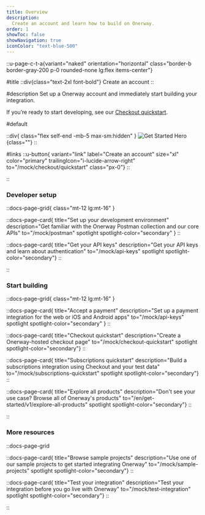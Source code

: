 ```yaml
---
title: Overview
description:
  Create an account and learn how to build on Onerway.
order: 1
showToc: false
showNavigation: true
iconColor: "text-blue-500"
---
```


::u-page-c-t-a{variant="naked" orientation="horizontal"
class="border-b border-gray-200 p-0 rounded-none lg:flex
items-center"}

#title ::div{class="text-2xl font-bold"} Create an account
::

#description Set up a Onerway account and immediately start
building your integration.

If you’re ready to start developing, see our
[Checkout quickstart](/mock/checkout/quickstart).

#default

::div{ class="flex self-end -mb-5 max-sm:hidden" }
![Get Started Hero](https://b.stripecdn.com/docs-statics-srv/assets/get-started-hero.df33114d2906584b94ad36e4e2588d16.png){class=""}
::

#links ::u-button{ variant="link" label="Create an account"
size="xl" color="primary"
trailingIcon="i-lucide-arrow-right"
to="/mock/checkout/quickstart" class="px-0"} ::

::

### Developer setup

::docs-page-grid{ class="mt-12 lg:mt-16" }

::docs-page-card{ title="Set up your development
environment" description="Get familiar with the Onerway
Postman collection and our core APIs" to="/mock/postman"
spotlight spotlight-color="secondary" } ::

::docs-page-card{ title="Get your API keys" description="Get
your API keys and learn about authentication"
to="/mock/api-keys" spotlight spotlight-color="secondary"}
::

::

### Start building

::docs-page-grid{ class="mt-12 lg:mt-16" }

::docs-page-card{ title="Accept a payment" description="Set
up a payment integration for the web or iOS and Android
apps" to="/mock/api-keys" spotlight
spotlight-color="secondary" } ::

::docs-page-card{ title="Checkout quickstart"
description="Create a Onerway-hosted checkout page"
to="/mock/checkout-quickstart" spotlight
spotlight-color="secondary"} ::

::docs-page-card{ title="Subscriptions quickstart"
description="Build a subscriptions integration using
Checkout and your test data"
to="/mock/subscriptions-quickstart" spotlight
spotlight-color="secondary"} ::

::docs-page-card{ title="Explore all products"
description="Don't see your use case? Browse all of
Onerway's products"
to="/en/get-started/v1/explore-all-products" spotlight
spotlight-color="secondary"} ::

::

### More resources

::docs-page-grid

::docs-page-card{ title="Browse sample projects"
description="Use one of our sample projects to get started
integrating Onerway" to="/mock/sample-projects" spotlight
spotlight-color="secondary"} ::

::docs-page-card{ title="Test your integration"
description="Test your integration before you go live with
Onerway" to="/mock/test-integration" spotlight
spotlight-color="secondary"} ::

::
